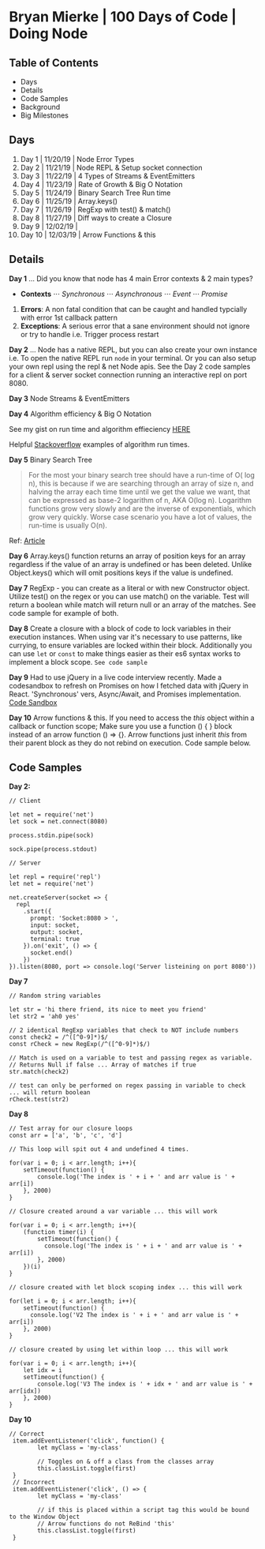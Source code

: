 # Bryan Mierke | 100 Days of Code | Doing Node

## Table of Contents
* Days
* Details
* Code Samples
* Background
* Big Milestones

## Days
1. Day 1 | 11/20/19 | Node Error Types
2. Day 2 | 11/21/19 | Node REPL & Setup socket connection
3. Day 3 | 11/22/19 | 4 Types of Streams & EventEmitters
4. Day 4 | 11/23/19 | Rate of Growth & Big O Notation
5. Day 5 | 11/24/19 | Binary Search Tree Run time
6. Day 6 | 11/25/19 | Array.keys()
7. Day 7 | 11/26/19 | RegExp with test() & match()
8. Day 8 | 11/27/19 | Diff ways to create a Closure
9. Day 9 | 12/02/19 | 
10. Day 10 | 12/03/19 | Arrow Functions & this

## Details

**Day 1** ... Did you know that node has 4 main Error contexts & 2 main types?
* **Contexts** 
⋅⋅⋅ *Synchronous* ⋅⋅⋅ *Asynchronous* ⋅⋅⋅ *Event* ⋅⋅⋅ *Promise*
1. **Errors**: A non fatal condition that can be caught and handled typcially with error 1st callback pattern
2. **Exceptions**: A serious error that a sane environment should not ignore or try to handle i.e. Trigger process restart

**Day 2** ... Node has a native REPL, but you can also create your own instance
i.e. To open the native REPL run `node` in your terminal.
Or you can also setup your own repl using the repl & net Node apis. See the Day 2 code samples for a client & server socket connection running an interactive repl on port 8080.

**Day 3** Node Streams & EventEmitters

**Day 4** Algorithm efficiency & Big O Notation

See my gist on run time and algorithm effieciency [HERE](https://gist.github.com/waterswv/b4b028071867b43f196b3bd8e105848f)

Helpful [Stackoverflow](https://stackoverflow.com/questions/1592649/examples-of-algorithms-which-has-o1-on-log-n-and-olog-n-complexities) examples of algorithm run times.

**Day 5** Binary Search Tree 
> For the most your binary search tree should have a run-time of O( log n), this is because if we are searching through an array of size n, and halving the array each time time until we get the value we want, that can be expressed as base-2 logarithm of n, AKA O(log n). Logarithm functions grow very slowly and are the inverse of exponentials, which grow very quickly. Worse case scenario you have a lot of values, the run-time is usually O(n).

Ref: [Article](https://medium.com/killingmeswiftly/binary-search-tree-18491204c281)

**Day 6** Array.keys() function returns an array of position keys for an array regardless if the value of an array is undefined or has been deleted. Unlike Object.keys() which will omit positions keys if the value is undefined.

**Day 7** RegExp - you can create as a literal or with new Constructor object. Utilize test() on the regex or you can use match() on the variable. Test will return a boolean while match will return null or an array of the matches.
See code sample for example of both.

**Day 8** Create a closure with a block of code to lock variables in their execution instances. When using var it's necessary to use patterns, like currying, to ensure variables are locked within their block. Additionally you can use `let` or `const` to make things easier as their es6 syntax works to implement a block scope. `See code sample`

**Day 9** Had to use jQuery in a live code interview recently. Made a codesandbox to refresh on Promises on how I fetched data with jQuery in React. 'Synchronous' vers, Async/Await, and Promises implementation. [Code Sandbox](https://codesandbox.io/s/awesome-sun-1wgkb?fontsize=14&hidenavigation=1&theme=dark)

**Day 10** Arrow functions & this. If you need to access the *this* object within a callback or function scope; Make sure you use a function () { } block instead of an arrow function () => {}. Arrow functions just inherit *this* from their parent block as they do not rebind on execution. Code sample below.

## Code Samples

**Day 2:**

` // Client `
```
let net = require('net')
let sock = net.connect(8080)

process.stdin.pipe(sock)

sock.pipe(process.stdout)
```
`// Server`
```
let repl = require('repl')
let net = require('net')

net.createServer(socket => {
  repl
    .start({
      prompt: 'Socket:8080 > ',
      input: socket,
      output: socket,
      terminal: true
    }).on('exit', () => {
      socket.end()
    })
}).listen(8080, port => console.log('Server listeining on port 8080'))
```

**Day 7**
```
// Random string variables

let str = 'hi there friend, its nice to meet you friend'
let str2 = 'ah0 yes'

// 2 identical RegExp variables that check to NOT include numbers
const check2 = /^([^0-9]*)$/
const rCheck = new RegExp(/^([^0-9]*)$/)

// Match is used on a variable to test and passing regex as variable.
// Returns Null if false ... Array of matches if true
str.match(check2)

// test can only be performed on regex passing in variable to check ... will return boolean
rCheck.test(str2)
```

**Day 8**
```
// Test array for our closure loops
const arr = ['a', 'b', 'c', 'd']

// This loop will spit out 4 and undefined 4 times.

for(var i = 0; i < arr.length; i++){
	setTimeout(function() {
		console.log('The index is ' + i + ' and arr value is ' + arr[i])
	}, 2000)
}

// Closure created around a var variable ... this will work

for(var i = 0; i < arr.length; i++){
	(function timer(i) {
		setTimeout(function() {
		  console.log('The index is ' + i + ' and arr value is ' + arr[i])
		}, 2000)
	})(i)		
}
	
// closure created with let block scoping index ... this will work
  
for(let i = 0; i < arr.length; i++){
	setTimeout(function() {
	  console.log('V2 The index is ' + i + ' and arr value is ' + arr[i])
	}, 2000)		
}

// closure created by using let within loop ... this will work
	
for(var i = 0; i < arr.length; i++){
	let idx = i
	setTimeout(function() {
		console.log('V3 The index is ' + idx + ' and arr value is ' + arr[idx])
	}, 2000)
}
```

**Day 10**
```
// Correct
 item.addEventListener('click', function() {
        let myClass = 'my-class'
        
        // Toggles on & off a class from the classes array
        this.classList.toggle(first)
 }
 // Incorrect
 item.addEventListener('click', () => {
        let myClass = 'my-class'
        
        // if this is placed within a script tag this would be bound to the Window Object
		// Arrow functions do not ReBind 'this'
        this.classList.toggle(first)
 }
```